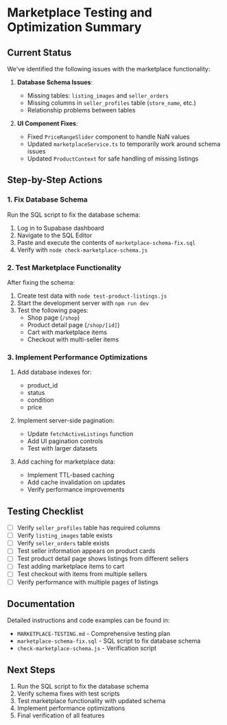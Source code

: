 # Marketplace Testing and Optimization Summary

## Current Status

We've identified the following issues with the marketplace functionality:

1. **Database Schema Issues**:
   - Missing tables: `listing_images` and `seller_orders`
   - Missing columns in `seller_profiles` table (`store_name`, etc.)
   - Relationship problems between tables

2. **UI Component Fixes**:
   - Fixed `PriceRangeSlider` component to handle NaN values
   - Updated `marketplaceService.ts` to temporarily work around schema issues
   - Updated `ProductContext` for safe handling of missing listings

## Step-by-Step Actions

### 1. Fix Database Schema

Run the SQL script to fix the database schema:

1. Log in to Supabase dashboard
2. Navigate to the SQL Editor
3. Paste and execute the contents of `marketplace-schema-fix.sql`
4. Verify with `node check-marketplace-schema.js`

### 2. Test Marketplace Functionality

After fixing the schema:

1. Create test data with `node test-product-listings.js`
2. Start the development server with `npm run dev`
3. Test the following pages:
   - Shop page (`/shop`)
   - Product detail page (`/shop/[id]`)
   - Cart with marketplace items
   - Checkout with multi-seller items

### 3. Implement Performance Optimizations

1. Add database indexes for:
   - product_id
   - status
   - condition
   - price

2. Implement server-side pagination:
   - Update `fetchActiveListings` function
   - Add UI pagination controls
   - Test with larger datasets

3. Add caching for marketplace data:
   - Implement TTL-based caching
   - Add cache invalidation on updates
   - Verify performance improvements

## Testing Checklist

- [ ] Verify `seller_profiles` table has required columns
- [ ] Verify `listing_images` table exists
- [ ] Verify `seller_orders` table exists
- [ ] Test seller information appears on product cards
- [ ] Test product detail page shows listings from different sellers
- [ ] Test adding marketplace items to cart
- [ ] Test checkout with items from multiple sellers
- [ ] Verify performance with multiple pages of listings

## Documentation

Detailed instructions and code examples can be found in:

- `MARKETPLACE-TESTING.md` - Comprehensive testing plan
- `marketplace-schema-fix.sql` - SQL script to fix database schema
- `check-marketplace-schema.js` - Verification script

## Next Steps

1. Run the SQL script to fix the database schema
2. Verify schema fixes with test scripts
3. Test marketplace functionality with updated schema
4. Implement performance optimizations
5. Final verification of all features 